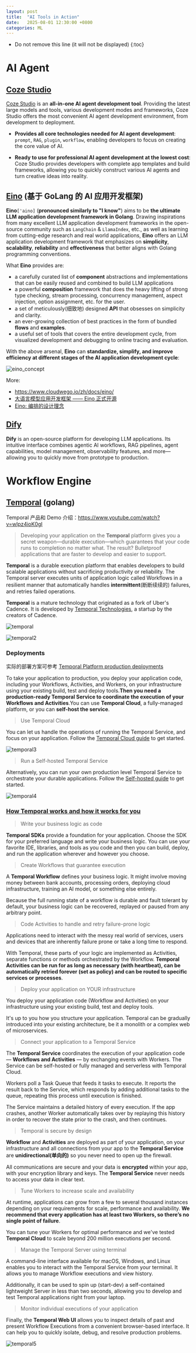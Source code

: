 ```yaml
---
layout: post
title:  "AI Tools in Action"
date:   2025-08-01 12:30:00 +0800
categories: ML
---
```


* Do not remove this line (it will not be displayed)
{:toc}




# AI Agent


## [Coze Studio](https://github.com/coze-dev/coze-studio)


[Coze Studio](https://www.coze.cn/home) is an **all-in-one AI agent development tool**. Providing the latest large models and tools, various development modes and frameworks, Coze Studio offers the most convenient AI agent development environment, from development to deployment.

* **Provides all core technologies needed for AI agent development**: `prompt`, `RAG`, `plugin`, `workflow`, enabling developers to focus on creating the core value of AI.

* **Ready to use for professional AI agent development at the lowest cost**: Coze Studio provides developers with complete app templates and build frameworks, allowing you to quickly construct various AI agents and turn creative ideas into reality.



## [Eino](https://github.com/cloudwego/eino) (基于 GoLang 的 AI 应用开发框架)

**Eino**`['aino]` (**pronounced similarly to "I know"**) aims to be **the ultimate LLM application development framework in Golang**. Drawing inspirations from many excellent LLM application development frameworks in the open-source community such as `LangChain` & `LlamaIndex`, etc., as well as learning from cutting-edge research and real world applications, **Eino** offers an LLM application development framework that emphasizes on **simplicity**, **scalability**, **reliability** and **effectiveness** that better aligns with Golang programming conventions.

What **Eino** provides are:

* a carefully curated list of **component** abstractions and implementations that can be easily reused and combined to build LLM applications
* a powerful **composition** framework that does the heavy lifting of strong type checking, stream processing, concurrency management, aspect injection, option assignment, etc. for the user.
* a set of meticulously(细致地) designed **API** that obsesses on simplicity and clarity.
* an ever-growing collection of best practices in the form of bundled **flows** and **examples**.
* a useful set of tools that covers the entire development cycle, from visualized development and debugging to online tracing and evaluation.

With the above arsenal, **Eino** can **standardize, simplify, and improve efficiency at different stages of the AI application development cycle**:

![eino_concept](/assets/images/202508/eino_concept.png)


More:

* https://www.cloudwego.io/zh/docs/eino/
* [大语言模型应用开发框架 —— Eino 正式开源](https://www.cloudwego.io/zh/docs/eino/overview/eino_open_source/)
* [Eino: 编排的设计理念](https://www.cloudwego.io/zh/docs/eino/core_modules/chain_and_graph_orchestration/orchestration_design_principles/)


## [Dify](https://github.com/langgenius/dify)

**Dify** is an open-source platform for developing LLM applications. Its intuitive interface combines agentic AI workflows, RAG pipelines, agent capabilities, model management, observability features, and more—allowing you to quickly move from prototype to production.



# Workflow Engine

## [Temporal](https://github.com/temporalio/temporal) (golang)

Temporal 产品和 Demo 介绍：https://www.youtube.com/watch?v=wIpz4ioK0gI

> Developing your application on the **Temporal** platform gives you a secret weapon—durable execution—which guarantees that your code runs to completion no matter what. The result? Bulletproof applications that are faster to develop and easier to support.


**Temporal** is a durable execution platform that enables developers to build scalable applications without sacrificing productivity or reliability. The Temporal server executes units of application logic called Workflows in a resilient manner that automatically handles **intermittent**(断断续续的) failures, and retries failed operations.

**Temporal** is a mature technology that originated as a fork of Uber's Cadence. It is developed by [Temporal Technologies](https://temporal.io/), a startup by the creators of Cadence.


![temporal](/assets/images/202508/temporal.png)

![temporal2](/assets/images/202508/temporal2.png)


### Deployments

实际的部署方案可参考 [Temporal Platform production deployments](https://docs.temporal.io/production-deployment)

To take your application to production, you deploy your application code, including your Workflows, Activities, and Workers, on your infrastructure using your existing build, test and deploy tools.**Then you need a production-ready Temporal Service to coordinate the execution of your Workflows and Activities**.You can use **Temporal Cloud**, a fully-managed platform, or you can **self-host the service**.

> Use Temporal Cloud

You can let us handle the operations of running the Temporal Service, and focus on your application. Follow the [Temporal Cloud guide](https://docs.temporal.io/cloud) to get started.


![temporal3](/assets/images/202508/temporal3.png)


> Run a Self-hosted Temporal Service

Alternatively, you can run your own production level Temporal Service to orchestrate your durable applications. Follow the [Self-hosted guide](https://docs.temporal.io/self-hosted-guide) to get started.

![temporal4](/assets/images/202508/temporal4.png)


### [How Temporal works and how it works for you](https://temporal.io/how-it-works)


> Write your business logic as code

**Temporal SDKs** provide a foundation for your application. Choose the SDK for your preferred language and write your business logic. You can use your favorite IDE, libraries, and tools as you code and then you can build, deploy, and run the application wherever and however you choose.

> Create Workflows that guarantee execution

A **Temporal Workflow** defines your business logic. It might involve moving money between bank accounts, processing orders, deploying cloud infrastructure, training an AI model, or something else entirely.

Because the full running state of a workflow is durable and fault tolerant by default, your business logic can be recovered, replayed or paused from any arbitrary point.

> Code Activities to handle and retry failure-prone logic

Applications need to interact with the messy real world of services, users and devices that are inherently failure prone or take a long time to respond.

With Temporal, these parts of your logic are implemented as Activities, separate functions or methods orchestrated by the Workflow. **Temporal Activities can be run for as long as necessary (with heartbeat), can be automatically retried forever (set as policy) and can be routed to specific services or processes**.

> Deploy your application on YOUR infrastructure

You deploy your application code (Workflow and Activities) on your infrastructure using your existing build, test and deploy tools.

It's up to you how you structure your application. Temporal can be gradually introduced into your existing architecture, be it a monolith or a complex web of microservices.

> Connect your application to a Temporal Service

The **Temporal Service** coordinates the execution of your application code — **Workflows and Activities** — by exchanging events with Workers. The Service can be self-hosted or fully managed and serverless with Temporal Cloud.

Workers poll a Task Queue that feeds it tasks to execute. It reports the result back to the Service, which responds by adding additional tasks to the queue, repeating this process until execution is finished.

The Service maintains a detailed history of every execution. If the app crashes, another Worker automatically takes over by replaying this history in order to recover the state prior to the crash, and then continues.

> Temporal is secure by design

**Workflow** and **Activities** are deployed as part of your application, on your infrastructure and all connections from your app to the **Temporal Service** are **unidirectional(单向的)** so you never need to open up the firewall.

All communications are secure and your data is **encrypted** within your app, with your encryption library and keys. The **Temporal Service** never needs to access your data in clear text.

> Tune Workers to increase scale and availability

At runtime, applications can grow from a few to several thousand instances depending on your requirements for scale, performance and availability. **We recommend that every application has at least two Workers, so there’s no single point of failure**.

You can tune your Workers for optimal performance and we've tested **Temporal Cloud** to scale beyond 200 million executions per second.

> Manage the Temporal Server using terminal

A command-line interface available for macOS, Windows, and Linux enables you to interact with the Temporal Service from your terminal. It allows you to manage Workflow executions and view history.

Additionally, it can be used to spin up (start-dev) a self-contained lightweight Server in less than two seconds, allowing you to develop and test Temporal applications right from your laptop.

> Monitor individual executions of your application

Finally, the **Temporal Web UI** allows you to inspect details of past and present Workflow Executions from a convenient browser-based interface. It can help you to quickly isolate, debug, and resolve production problems.

![temporal5](/assets/images/202508/temporal5.png)

